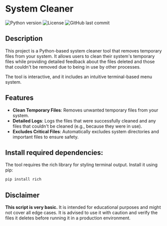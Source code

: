 # System Cleaner

![Python version](https://img.shields.io/badge/Python-3.8%2B-blue)
![License](https://img.shields.io/badge/License-MIT-green)
![GitHub last commit](https://img.shields.io/github/last-commit/yourusername/system-cleaner)

## Description

This project is a Python-based system cleaner tool that removes temporary files from your system. It allows users to clean their system's temporary files while providing detailed feedback about the files deleted and those that couldn't be removed due to being in use by other processes.

The tool is interactive, and it includes an intuitive terminal-based menu system.

## Features

- **Clean Temporary Files**: Removes unwanted temporary files from your system.
- **Detailed Logs**: Logs the files that were successfully cleaned and any files that couldn't be cleaned (e.g., because they were in use).
- **Excludes Critical Files**: Automatically excludes system directories and important files to ensure safety.

## Install required dependencies:

The tool requires the rich library for styling terminal output. Install it using pip:

```bash
pip install rich
```
## Disclaimer

**This script is very basic.** It is intended for educational purposes and might not cover all edge cases. It is advised to use it with caution and verify the files it deletes before running it in a production environment.
